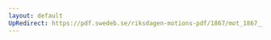 ```yaml
---
layout: default
UpRedirect: https://pdf.swedeb.se/riksdagen-motions-pdf/1867/mot_1867__fk__00060.pdf
---
```

